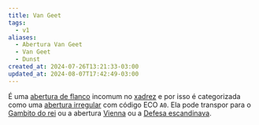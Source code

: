 ```yaml
---
title: Van Geet
tags:
  - v1
aliases:
  - Abertura Van Geet
  - Van Geet
  - Dunst
created_at: 2024-07-26T13:21:33-03:00
updated_at: 2024-08-07T17:42:49-03:00
---
```


É uma [abertura de flanco](Xadrez_Aberturas_de_flanco.md) incomum no [xadrez](../../../../sementes/2024/07/06/2024-07-06-Xadrez.md) e por isso é categorizada como uma [abertura irregular](../../../../sementes/2024/07/06/2024-07-06-Aberturas_irregulares.md) com código ECO `A0`. Ela pode transpor para o [Gambito do rei](Xadrez_Gambito_do_rei.md) ou a abertura [Vienna](../../../../ideias/2024/07/08/Xadrez_Abertura_Vienna.md) ou a [Defesa escandinava](../../../../ideias/2024/07/12/Xadrez_Defesa_escandinava.md).